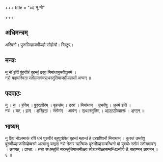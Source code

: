 +++
title = "०६ नू नो"

+++
## अधिमन्त्रम्
अश्विनौ। पुरुमीळ्हाजमीळ्हौ सौहोत्रौ। त्रिष्टुप्।

## मन्त्रः
नू नो॑ र॒यिं पु॑रु॒वीरं॑ बृ॒हन्तं॒ दस्रा॒ मिमा॑थामु॒भये॑ष्व॒स्मे ।  
नरो॒ यद्वा॑मश्विना॒ स्तोम॒माव॑न्त्स॒धस्तु॑तिमाजमी॒ळ्हासो॑ अग्मन् ॥

## पदपाठः
नु । नः॒ । र॒यिम् । पु॒रु॒ऽवीर॑म् । बृ॒हन्त॑म् । दस्रा॑ । मिमा॑थाम् । उ॒भये॑षु । अ॒स्मे इति॑ ।  
नरः॑ । यत् । वा॒म् । अ॒श्वि॒ना॒ । स्तोम॑म् । आव॑न् । स॒धऽस्तु॑तिम् । आ॒ज॒ऽमी॒ळ्हासः॑ । अ॒ग्म॒न् ॥

## भाष्यम्
नु क्षिप्रं नोऽस्माकं रयिं धनं पुरुवीरं बहुपुत्रोपेतं बृहन्तं महान्तं हे दस्राश्विनौ मिमाथाम् । कुरुतं उभयेषु पुरुमीळ्हाजमीळ्हेष्वस्मे अस्मासु यद्यदा नरो नेतार ऋत्विजः पुरुमीळ्हसम्बन्धिनो वां युवयोः स्तोमं स्तोत्रमावन् । अगमत् । प्राप्ताः । तथा सधस्तुतिं सहस्तुतिमाजमीळ्हा सोऽजमीळ्हसम्बन्धिऽनोपि तैः सहाग्मन् आगमन् ॥ ६ ॥